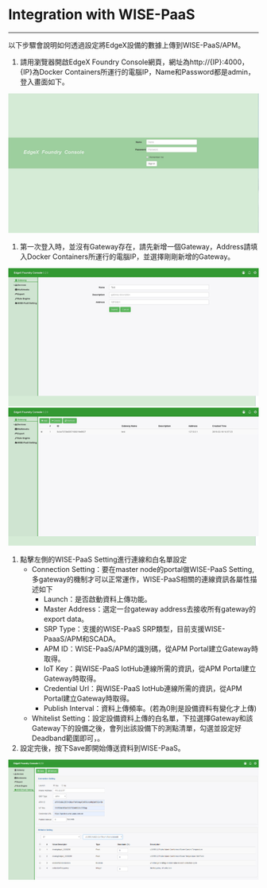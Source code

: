 # Integration with WISE-PaaS

---

以下步驟會說明如何透過設定將EdgeX設備的數據上傳到WISE-PaaS/APM。

1. 請用瀏覽器開啟EdgeX Foundry Console網頁，網址為http://{IP}:4000，{IP}為Docker Containers所運行的電腦IP，Name和Password都是admin，登入畫面如下。

![](/assets/login.png)

1. 第一次登入時，並沒有Gateway存在，請先新增一個Gateway，Address請填入Docker Containers所運行的電腦IP，並選擇剛剛新增的Gateway。

![](/assets/gateway1.png)  
![](/assets/gateway2.png)

1. 點擊左側的WISE-PaaS Setting進行連線和白名單設定
   * Connection Setting：要在master node的portal做WISE-PaaS Setting, 多gateway的機制才可以正常運作，WISE-PaaS相關的連線資訊各屬性描述如下
     * Launch：是否啟動資料上傳功能。
     * Master Address：選定一台gateway address去接收所有gateway的export data。
     * SRP Type：支援的WISE-PaaS SRP類型，目前支援WISE-PaaaS/APM和SCADA。
     * APM ID：WISE-PaaS/APM的識別碼，從APM Portal建立Gateway時取得。
     * IoT Key：與WISE-PaaS IotHub連線所需的資訊，從APM Portal建立Gateway時取得。
     * Credential Url：與WISE-PaaS IotHub連線所需的資訊，從APM Portal建立Gateway時取得。
     * Publish Interval：資料上傳頻率。\(若為0則是設備資料有變化才上傳\)
   * Whitelist Setting：設定設備資料上傳的白名單，下拉選擇Gateway和該Gateway下的設備之後，會列出該設備下的測點清單，勾選並設定好Deadband範圍即可，。
2. 設定完後，按下Save即開始傳送資料到WISE-PaaS。

![](/assets/complete1.png)

